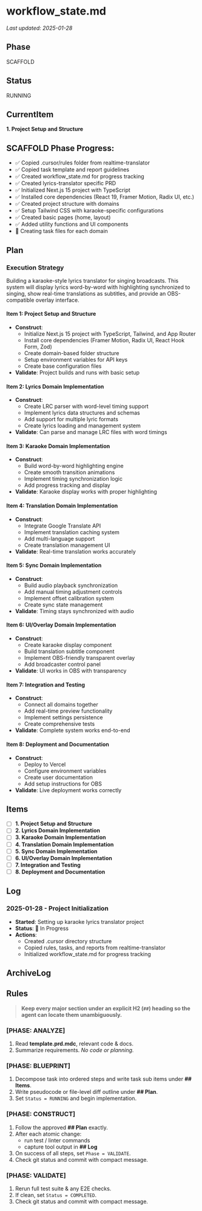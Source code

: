 # workflow_state.md

_Last updated: 2025-01-28_

## Phase

SCAFFOLD

## Status

RUNNING

## CurrentItem

**1. Project Setup and Structure**

## SCAFFOLD Phase Progress:
- ✅ Copied .cursor/rules folder from realtime-translator
- ✅ Copied task template and report guidelines
- ✅ Created workflow_state.md for progress tracking
- ✅ Created lyrics-translator specific PRD
- ✅ Initialized Next.js 15 project with TypeScript
- ✅ Installed core dependencies (React 19, Framer Motion, Radix UI, etc.)
- ✅ Created project structure with domains
- ✅ Setup Tailwind CSS with karaoke-specific configurations
- ✅ Created basic pages (home, layout)
- ✅ Added utility functions and UI components
- 🔄 Creating task files for each domain

## Plan

### Execution Strategy

Building a karaoke-style lyrics translator for singing broadcasts. This system will display lyrics word-by-word with highlighting synchronized to singing, show real-time translations as subtitles, and provide an OBS-compatible overlay interface.

#### Item 1: Project Setup and Structure

- **Construct**:
  - Initialize Next.js 15 project with TypeScript, Tailwind, and App Router
  - Install core dependencies (Framer Motion, Radix UI, React Hook Form, Zod)
  - Create domain-based folder structure
  - Setup environment variables for API keys
  - Create base configuration files
- **Validate**: Project builds and runs with basic setup

#### Item 2: Lyrics Domain Implementation

- **Construct**:
  - Create LRC parser with word-level timing support
  - Implement lyrics data structures and schemas
  - Add support for multiple lyric formats
  - Create lyrics loading and management system
- **Validate**: Can parse and manage LRC files with word timings

#### Item 3: Karaoke Domain Implementation

- **Construct**:
  - Build word-by-word highlighting engine
  - Create smooth transition animations
  - Implement timing synchronization logic
  - Add progress tracking and display
- **Validate**: Karaoke display works with proper highlighting

#### Item 4: Translation Domain Implementation

- **Construct**:
  - Integrate Google Translate API
  - Implement translation caching system
  - Add multi-language support
  - Create translation management UI
- **Validate**: Real-time translation works accurately

#### Item 5: Sync Domain Implementation

- **Construct**:
  - Build audio playback synchronization
  - Add manual timing adjustment controls
  - Implement offset calibration system
  - Create sync state management
- **Validate**: Timing stays synchronized with audio

#### Item 6: UI/Overlay Domain Implementation

- **Construct**:
  - Create karaoke display component
  - Build translation subtitle component
  - Implement OBS-friendly transparent overlay
  - Add broadcaster control panel
- **Validate**: UI works in OBS with transparency

#### Item 7: Integration and Testing

- **Construct**:
  - Connect all domains together
  - Add real-time preview functionality
  - Implement settings persistence
  - Create comprehensive tests
- **Validate**: Complete system works end-to-end

#### Item 8: Deployment and Documentation

- **Construct**:
  - Deploy to Vercel
  - Configure environment variables
  - Create user documentation
  - Add setup instructions for OBS
- **Validate**: Live deployment works correctly

## Items

- [ ] **1. Project Setup and Structure**
- [ ] **2. Lyrics Domain Implementation**
- [ ] **3. Karaoke Domain Implementation**
- [ ] **4. Translation Domain Implementation**
- [ ] **5. Sync Domain Implementation**
- [ ] **6. UI/Overlay Domain Implementation**
- [ ] **7. Integration and Testing**
- [ ] **8. Deployment and Documentation**

## Log

### 2025-01-28 - Project Initialization
- **Started**: Setting up karaoke lyrics translator project
- **Status**: 🔄 In Progress
- **Actions**: 
  - Created .cursor directory structure
  - Copied rules, tasks, and reports from realtime-translator
  - Initialized workflow_state.md for progress tracking

## ArchiveLog

## Rules

> **Keep every major section under an explicit H2 (`##`) heading so the agent can locate them unambiguously.**

### [PHASE: ANALYZE]

1.  Read **template.prd.mdc**, relevant code & docs.
2.  Summarize requirements. _No code or planning._

### [PHASE: BLUEPRINT]

1.  Decompose task into ordered steps and write task sub items under **## Items**.
2.  Write pseudocode or file-level diff outline under **## Plan**.
3.  Set `Status = RUNNING` and begin implementation.

### [PHASE: CONSTRUCT]

1.  Follow the approved **## Plan** exactly.
2.  After each atomic change:
    - run test / linter commands
    - capture tool output in **## Log**
3.  On success of all steps, set `Phase = VALIDATE`.
4.  Check git status and commit with compact message.

### [PHASE: VALIDATE]

1.  Rerun full test suite & any E2E checks.
2.  If clean, set `Status = COMPLETED`.
3.  Check git status and commit with compact message.